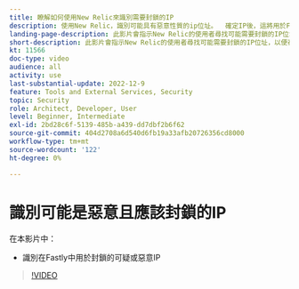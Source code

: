 ```yaml
---
title: 瞭解如何使用New Relic來識別需要封鎖的IP
description: 使用New Relic，識別可能具有惡意性質的ip位址。  確定IP後，這將用於Fastly以阻止其存取應用程式
landing-page-description: 此影片會指示New Relic的使用者尋找可能需要封鎖的IP位址，以便存取網站。
short-description: 此影片會指示New Relic的使用者尋找可能需要封鎖的IP位址，以便存取網站。
kt: 11566
doc-type: video
audience: all
activity: use
last-substantial-update: 2022-12-9
feature: Tools and External Services, Security
topic: Security
role: Architect, Developer, User
level: Beginner, Intermediate
exl-id: 2bd28c6f-5139-485b-a439-dd7dbf2b6f62
source-git-commit: 404d2708a6d540d6fb19a33afb20726356cd8000
workflow-type: tm+mt
source-wordcount: '122'
ht-degree: 0%

---
```


# 識別可能是惡意且應該封鎖的IP

在本影片中：

- 識別在Fastly中&#x200B;用於封鎖的可疑或惡意IP

>[!VIDEO](https://video.tv.adobe.com/v/3412088?quality=12&learn=on)
